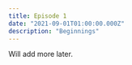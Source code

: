 ```yaml
---
title: Episode 1
date: "2021-09-01T01:00:00.000Z"
description: "Beginnings"
---
```


Will add more later.